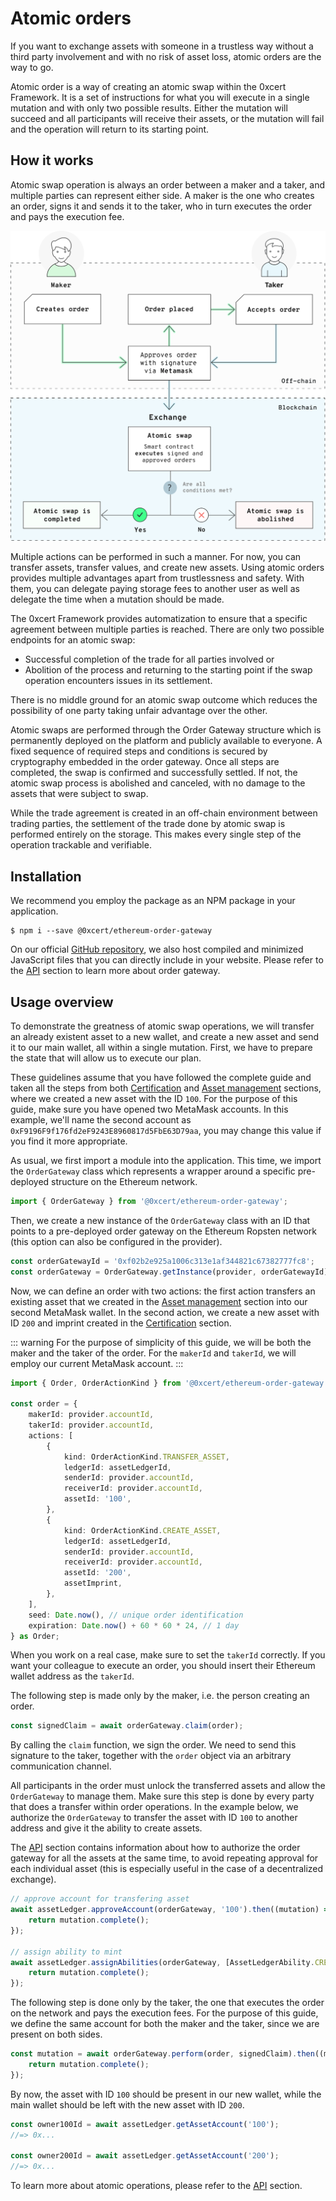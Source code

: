 # Atomic orders

If you want to exchange assets with someone in a trustless way without a third party involvement and with no risk of asset loss, atomic orders are the way to go.

Atomic order is a way of creating an atomic swap within the 0xcert Framework. It is a set of instructions for what you will execute in a single mutation and with only two possible results. Either the mutation will succeed and all participants will receive their assets, or the mutation will fail and the operation will return to its starting point.

## How it works

Atomic swap operation is always an order between a maker and a taker, and multiple parties can represent either side. A maker is the one who creates an order, signs it and sends it to the taker, who in turn executes the order and pays the execution fee.

![Atomic swap](../assets/atomic-swap.svg)

Multiple actions can be performed in such a manner. For now, you can transfer assets, transfer values, and create new assets. Using atomic orders provides multiple advantages apart from trustlessness and safety. With them, you can delegate paying storage fees to another user as well as delegate the time when a mutation should be made.

The 0xcert Framework provides automatization to ensure that a specific agreement between multiple parties is reached. There are only two possible endpoints for an atomic swap:

* Successful completion of the trade for all parties involved or
* Abolition of the process and returning to the starting point if the swap operation encounters issues in its settlement.

There is no middle ground for an atomic swap outcome which reduces the possibility of one party taking unfair advantage over the other.

Atomic swaps are performed through the Order Gateway structure which is permanently deployed on the platform and publicly available to everyone. A fixed sequence of required steps and conditions is secured by cryptography embedded in the order gateway. Once all steps are completed, the swap is confirmed and successfully settled. If not, the atomic swap process is abolished and canceled, with no damage to the assets that were subject to swap.

While the trade agreement is created in an off-chain environment between trading parties, the settlement of the trade done by atomic swap is performed entirely on the storage. This makes every single step of the operation trackable and verifiable.

## Installation

We recommend you employ the package as an NPM package in your application.

```shell
$ npm i --save @0xcert/ethereum-order-gateway
```

On our official [GitHub repository](https://github.com/0xcert/framework), we also host compiled and minimized JavaScript files that you can directly include in your website. Please refer to the [API](https://docs.0xcert.org/api/core.html) section to learn more about order gateway.

## Usage overview

To demonstrate the greatness of atomic swap operations, we will transfer an already existent asset to a new wallet, and create a new asset and send it to our main wallet, all within a single mutation. First, we have to prepare the state that will allow us to execute our plan.

These guidelines assume that you have followed the complete guide and taken all the steps from both [Certification](https://docs.0xcert.org/guide/certification.html) and [Asset management](https://docs.0xcert.org/guide/asset-management.html) sections, where we created a new asset with the ID `100`. For the purpose of this guide, make sure you have opened two MetaMask accounts. In this example, we'll name the second account as `0xF9196F9f176fd2eF9243E8960817d5FbE63D79aa`, you may change this value if you find it more appropriate.

As usual, we first import a module into the application. This time, we import the `OrderGateway` class which represents a wrapper around a specific pre-deployed structure on the Ethereum network.

```ts
import { OrderGateway } from '@0xcert/ethereum-order-gateway';
```

Then, we create a new instance of the `OrderGateway` class with an ID that points to a pre-deployed order gateway on the Ethereum Ropsten network (this option can also be configured in the provider).

```ts
const orderGatewayId = '0xf02b2e925a1006c313e1af344821c67382777fc8';
const orderGateway = OrderGateway.getInstance(provider, orderGatewayId);
```

Now, we can define an order with two actions: the first action transfers an existing asset that we created in the [Asset management](https://docs.0xcert.org/guide/asset-management.html) section into our second MetaMask wallet. In the second action, we create a new asset with ID `200` and imprint created in the [Certification](https://docs.0xcert.org/guide/certification.html) section.

::: warning
For the purpose of simplicity of this guide, we will be both the maker and the taker of the order. For the `makerId` and `takerId`, we will employ our current MetaMask account.
:::

```ts
import { Order, OrderActionKind } from '@0xcert/ethereum-order-gateway';

const order = {
    makerId: provider.accountId,
    takerId: provider.accountId,
    actions: [
        {
            kind: OrderActionKind.TRANSFER_ASSET,
            ledgerId: assetLedgerId,
            senderId: provider.accountId,
            receiverId: provider.accountId,
            assetId: '100',
        },
        {
            kind: OrderActionKind.CREATE_ASSET,
            ledgerId: assetLedgerId,
            senderId: provider.accountId,
            receiverId: provider.accountId,
            assetId: '200',
            assetImprint,
        },
    ],
    seed: Date.now(), // unique order identification
    expiration: Date.now() + 60 * 60 * 24, // 1 day
} as Order;
```

When you work on a real case, make sure to set the `takerId` correctly. If you want your colleague to execute an order, you should insert their Ethereum wallet address as the `takerId`.

The following step is made only by the maker, i.e. the person creating an order.

```ts
const signedClaim = await orderGateway.claim(order);
```

By calling the `claim` function, we sign the order. We need to send this signature to the taker, together with the `order` object via an arbitrary communication channel.

All participants in the order must unlock the transferred assets and allow the `OrderGateway` to manage them. Make sure this step is done by every party that does a transfer within order operations. In the example below, we authorize the `OrderGateway` to transfer the asset with ID `100` to another address and give it the ability to create assets.

The [API](https://docs.0xcert.org/api/core.html#asset-proof) section contains information about how to authorize the order gateway for all the assets at the same time, to avoid repeating approval for each individual asset (this is especially useful in the case of a decentralized exchange).

```ts
// approve account for transfering asset
await assetLedger.approveAccount(orderGateway, '100').then((mutation) => {
    return mutation.complete();
});

// assign ability to mint
await assetLedger.assignAbilities(orderGateway, [AssetLedgerAbility.CREATE_ASSET]).then((mutation) => {
    return mutation.complete();
});
```

The following step is done only by the taker, the one that executes the order on the network and pays the execution fees. For the purpose of this guide, we define the same account for both the maker and the taker, since we are present on both sides.

```ts
const mutation = await orderGateway.perform(order, signedClaim).then((mutation) => {
    return mutation.complete();
});
```

By now, the asset with ID `100` should be present in our new wallet, while the main wallet should be left with the new asset with ID `200`.

```ts
const owner100Id = await assetLedger.getAssetAccount('100');
//=> 0x...

const owner200Id = await assetLedger.getAssetAccount('200');
//=> 0x...
```

To learn more about atomic operations, please refer to the [API](https://docs.0xcert.org/api/core.html#asset-proof) section.
